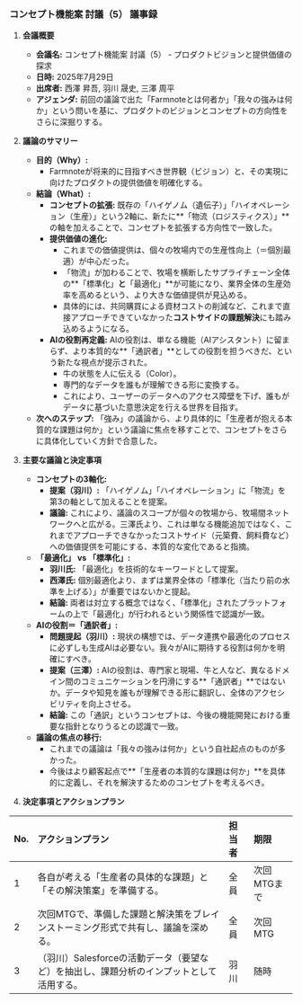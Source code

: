 ### **コンセプト機能案 討議（5） 議事録**

1.  **会議概要**
    *   **会議名:** コンセプト機能案 討議（5） - プロダクトビジョンと提供価値の探求
    *   **日時:** 2025年7月29日
    *   **出席者:** 西澤 昇吾, 羽川 晟史, 三澤 周平
    *   **アジェンダ:** 前回の議論で出た「Farmnoteとは何者か」「我々の強みは何か」という問いを基に、プロダクトのビジョンとコンセプトの方向性をさらに深掘りする。

2.  **議論のサマリー**
    *   **目的（Why）:**
        *   Farmnoteが将来的に目指すべき世界観（ビジョン）と、その実現に向けたプロダクトの提供価値を明確化する。
    *   **結論（What）:**
        *   **コンセプトの拡張:** 既存の「ハイゲノム（遺伝子）」「ハイオペレーション（生産）」という2軸に、新たに**「物流（ロジスティクス）」**の軸を加えることで、コンセプトを拡張する方向性で一致した。
        *   **提供価値の進化:**
            *   これまでの価値提供は、個々の牧場内での生産性向上（＝個別最適）が中心だった。
            *   「物流」が加わることで、牧場を横断したサプライチェーン全体の**「標準化」**と**「最適化」**が可能になり、業界全体の生産効率を高めるという、より大きな価値提供が見込める。
            *   具体的には、共同購買による資材コストの削減など、これまで直接アプローチできていなかった**コストサイドの課題解決**にも踏み込めるようになる。
        *   **AIの役割再定義:** AIの役割は、単なる機能（AIアシスタント）に留まらず、より本質的な**「通訳者」**としての役割を担うべきだ、という新たな視点が提示された。
            *   牛の状態を人に伝える（Color）。
            *   専門的なデータを誰もが理解できる形に変換する。
            *   これにより、ユーザーのデータへのアクセス障壁を下げ、誰もがデータに基づいた意思決定を行える世界を目指す。
    *   **次へのステップ:** 「強み」の議論から、より具体的に「生産者が抱える本質的な課題は何か」という議論に焦点を移すことで、コンセプトをさらに具体化していく方針で合意した。

3.  **主要な議論と決定事項**
    *   **コンセプトの3軸化:**
        *   **提案（羽川）:** 「ハイゲノム」「ハイオペレーション」に「物流」を第3の軸として加えることを提案。
        *   **議論:** これにより、議論のスコープが個々の牧場から、牧場間ネットワークへと広がる。三澤氏より、これは単なる機能追加ではなく、これまでアプローチできなかったコストサイド（元築費、飼料費など）への価値提供を可能にする、本質的な変化であると指摘。
    *   **「最適化」 vs 「標準化」:**
        *   **羽川氏:** 「最適化」を技術的なキーワードとして提案。
        *   **西澤氏:** 個別最適化より、まずは業界全体の「標準化（当たり前の水準を上げる）」が重要ではないかと提起。
        *   **結論:** 両者は対立する概念ではなく、「標準化」されたプラットフォームの上で「最適化」が行われるという関係性で認識が一致。
    *   **AIの役割＝「通訳者」:**
        *   **問題提起（羽川）:** 現状の構想では、データ連携や最適化のプロセスに必ずしも生成AIは必要ない。我々がAIに期待する役割は何かを明確にすべき。
        *   **提案（三澤）:** AIの役割は、専門家と現場、牛と人など、異なるドメイン間のコミュニケーションを円滑にする**「通訳者」**ではないか。データや知見を誰もが理解できる形に翻訳し、全体のアクセシビリティを向上させる。
        *   **結論:** この「通訳」というコンセプトは、今後の機能開発における重要な指針となりうるとの認識で一致。
    *   **議論の焦点の移行:**
        *   これまでの議論は「我々の強みは何か」という自社起点のものが多かった。
        *   今後はより顧客起点で**「生産者の本質的な課題は何か」**を具体的に定義し、それを解決するためのコンセプトを考えるべき。

4.  **決定事項とアクションプラン**

| No. | アクションプラン | 担当者 | 期限 |
| :-- | :--- | :--- | :--- |
| 1 | 各自が考える「生産者の具体的な課題」と「その解決策案」を準備する。 | 全員 | 次回MTGまで |
| 2 | 次回MTGで、準備した課題と解決策をブレインストーミング形式で共有し、議論を深める。 | 全員 | 次回MTG |
| 3 | （羽川）Salesforceの活動データ（要望など）を抽出し、課題分析のインプットとして活用する。 | 羽川 | 随時 |

